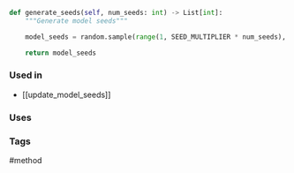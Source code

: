 ```python
def generate_seeds(self, num_seeds: int) -> List[int]:
	"""Generate model seeds"""

	model_seeds = random.sample(range(1, SEED_MULTIPLIER * num_seeds), num_seeds)

	return model_seeds
```

### Used in
- [[update_model_seeds]]

### Uses

### Tags
#method